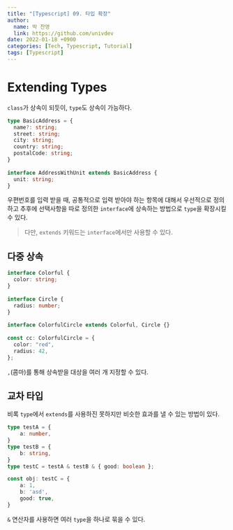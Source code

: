 ```yaml
---
title: "[Typescript] 09. 타입 확장"
author:
  name: 박 찬영
  link: https://github.com/univdev
date: 2022-01-18 +0900
categories: [Tech, Typescript, Tutorial]
tags: [Typescript]
---
```

# Extending Types
```class```가 상속이 되듯이, ```type```도 상속이 가능하다.
```typescript
type BasicAddress = {
  name?: string;
  street: string;
  city: string;
  country: string;
  postalCode: string;
}
 
interface AddressWithUnit extends BasicAddress {
  unit: string;
}
```
우편번호를 입력 받을 때, 공통적으로 입력 받아야 하는 항목에 대해서 우선적으로 정의하고 추후에 선택사항을 따로 정의한 ```interface```에 상속하는 방법으로 ```type```을 확장시킬 수 있다.  
> 다만, ```extends``` 키워드는 ```interface```에서만 사용할 수 있다.

## 다중 상속
```typescript
interface Colorful {
  color: string;
}
 
interface Circle {
  radius: number;
}
 
interface ColorfulCircle extends Colorful, Circle {}
 
const cc: ColorfulCircle = {
  color: "red",
  radius: 42,
};
```
```,```(콤마)를 통해 상속받을 대상을 여러 개 지정할 수 있다.
## 교차 타입
비록 ```type```에서 ```extends```를 사용하진 못하지만 비슷한 효과를 낼 수 있는 방법이 있다.
```typescript
type testA = {
    a: number,
}
type testB = {
    b: string,
}
type testC = testA & testB & { good: boolean };

const obj: testC = {
    a: 1,
    b: 'asd',
    good: true,
}
```
```&``` 연산자를 사용하면 여러 ```type```을 하나로 묶을 수 있다.